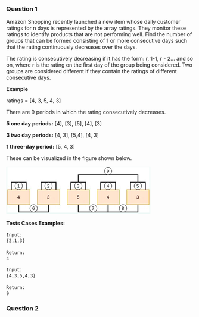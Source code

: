 ### Question 1
Amazon Shopping recently launched a new item whose daily customer ratings for n days is represented by the array ratings. They monitor these ratings to identify products that are not performing well. Find the number of groups that can be formed consisting of 1 or more consecutive days such that the rating continuously decreases over the days.

The rating is consecutively decreasing if it has the form: r, 1-1, r - 2... and so on, where r is the rating on the first day of the group being considered. Two groups are considered different if they contain the ratings of different consecutive days. 

**Example**

ratings = [4, 3, 5, 4, 3]

There are 9 periods in which the rating consecutively decreases.

**5 one day periods:** [4], [3], [5], [4], [3] 

**3 two day periods:** [4, 3], [5,4], [4, 3] 

**1 three-day period:** [5, 4, 3]

These can be visualized in the figure shown below.

![img.png](question1_example.png)

**Tests Cases Examples:**
```
Input:
{2,1,3}

Return:
4
```

```
Input:
{4,3,5,4,3}

Return:
9
```

### Question 2